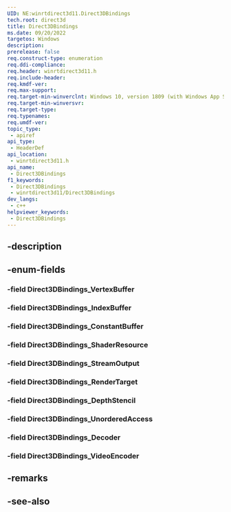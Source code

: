 ```yaml
---
UID: NE:winrtdirect3d11.Direct3DBindings
tech.root: direct3d
title: Direct3DBindings
ms.date: 09/20/2022
targetos: Windows
description: 
prerelease: false
req.construct-type: enumeration
req.ddi-compliance: 
req.header: winrtdirect3d11.h
req.include-header: 
req.kmdf-ver: 
req.max-support: 
req.target-min-winverclnt: Windows 10, version 1809 (with Windows App SDK 1.0 Preview 1 or later)
req.target-min-winversvr: 
req.target-type: 
req.typenames: 
req.umdf-ver: 
topic_type:
 - apiref
api_type:
 - HeaderDef
api_location:
 - winrtdirect3d11.h
api_name:
 - Direct3DBindings
f1_keywords:
 - Direct3DBindings
 - winrtdirect3d11/Direct3DBindings
dev_langs:
 - c++
helpviewer_keywords:
 - Direct3DBindings
---
```


## -description

## -enum-fields

### -field Direct3DBindings_VertexBuffer

### -field Direct3DBindings_IndexBuffer

### -field Direct3DBindings_ConstantBuffer

### -field Direct3DBindings_ShaderResource

### -field Direct3DBindings_StreamOutput

### -field Direct3DBindings_RenderTarget

### -field Direct3DBindings_DepthStencil

### -field Direct3DBindings_UnorderedAccess

### -field Direct3DBindings_Decoder

### -field Direct3DBindings_VideoEncoder

## -remarks

## -see-also


